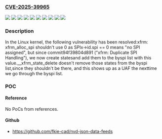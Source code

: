 ### [CVE-2025-39965](https://cve.mitre.org/cgi-bin/cvename.cgi?name=CVE-2025-39965)
![](https://img.shields.io/static/v1?label=Product&message=Linux&color=blue)
![](https://img.shields.io/static/v1?label=Version&message=29e9158f91f99057dbd35db5e8674d93b38549fe%20&color=brightgreen)
![](https://img.shields.io/static/v1?label=Version&message=2fc5b54368a1bf1d2d74b4d3b8eea5309a653e38%20&color=brightgreen)
![](https://img.shields.io/static/v1?label=Version&message=3d8090bb53424432fa788fe9a49e8ceca74f0544%20&color=brightgreen)
![](https://img.shields.io/static/v1?label=Version&message=6.12.43%20&color=brightgreen)
![](https://img.shields.io/static/v1?label=Version&message=6.16.2%20&color=brightgreen)
![](https://img.shields.io/static/v1?label=Version&message=6.6.103%20&color=brightgreen)
![](https://img.shields.io/static/v1?label=Version&message=94f39804d891cffe4ce17737d295f3b195bc7299%20&color=brightgreen)
![](https://img.shields.io/static/v1?label=Version&message=c67d4e7a8f90fb6361ca89d4d5c9a28f4e935e47%20&color=brightgreen)
![](https://img.shields.io/static/v1?label=Vulnerability&message=n%2Fa&color=blue)

### Description

In the Linux kernel, the following vulnerability has been resolved:xfrm: xfrm_alloc_spi shouldn't use 0 as SPIx->id.spi == 0 means "no SPI assigned", but since commit94f39804d891 ("xfrm: Duplicate SPI Handling"), we now create statesand add them to the byspi list with this value.__xfrm_state_delete doesn't remove those states from the byspi list,since they shouldn't be there, and this shows up as a UAF the nexttime we go through the byspi list.

### POC

#### Reference
No PoCs from references.

#### Github
- https://github.com/fkie-cad/nvd-json-data-feeds

